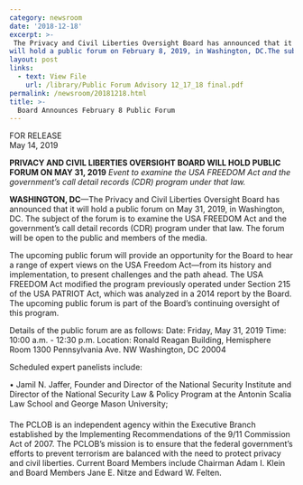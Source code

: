 ```yaml
---
category: newsroom
date: '2018-12-18'
excerpt: >-
 The Privacy and Civil Liberties Oversight Board has announced that it
will hold a public forum on February 8, 2019, in Washington, DC.The subject of the forum is Countering Terrorism while Protecting Privacy and Civil Liberties: Where do We Stand in 2019? The forum will be open to the public and members of the media.
layout: post
links:
  - text: View File
    url: /library/Public Forum Advisory 12_17_18 final.pdf
permalink: /newsroom/20181218.html
title: >-
  Board Announces February 8 Public Forum
---
```

FOR RELEASE  
May 14, 2019

**PRIVACY AND CIVIL LIBERTIES OVERSIGHT BOARD WILL HOLD PUBLIC FORUM ON MAY 31, 2019**
*Event to examine the USA FREEDOM Act and the government’s call detail records (CDR) program under that law.*

**WASHINGTON, DC**—The Privacy and Civil Liberties Oversight Board has announced that it
will hold a public forum on May 31, 2019, in Washington, DC. The subject of the forum is to examine the USA FREEDOM Act 
and the government’s call detail records (CDR) program under that law. 
The forum will be open to the public and members of the media.

The upcoming public forum will provide an opportunity for the Board to hear a range of 
expert views on the USA Freedom Act—from its history and implementation, to present 
challenges and the path ahead. The USA FREEDOM Act modified the program previously 
operated under Section 215 of the USA PATRIOT Act, which was analyzed in a 2014 report 
by the Board. The upcoming public forum is part of the Board’s continuing oversight of this program. 


Details of the public forum are as follows:
Date: Friday, May 31, 2019
Time: 10:00 a.m. - 12:30 p.m.
Location: Ronald Reagan Building, Hemisphere Room
1300 Pennsylvania Ave. NW
Washington, DC 20004

Scheduled expert panelists include:

•	Jamil N. Jaffer, Founder and Director of the National Security Institute and 
Director of the National Security Law & Policy Program at the Antonin Scalia Law School and George Mason University;


####

The PCLOB is an independent agency within the Executive Branch established by the
Implementing Recommendations of the 9/11 Commission Act of 2007. The PCLOB’s mission is
to ensure that the federal government’s efforts to prevent terrorism are balanced with the need to
protect privacy and civil liberties. Current Board Members include Chairman Adam I. Klein and
Board Members Jane E. Nitze and Edward W. Felten. 
